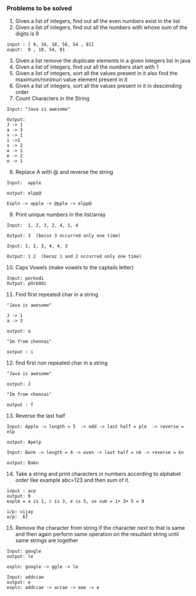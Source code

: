 ### Problems to be solved

1. Given a list of integers, find out all the even numbers exist in the list
2. Given a list of integers, find out all the numbers with whose sum of the digits is 9
```
input : [ 9, 34, 18, 56, 54 , 81]
ouput:  9 , 18, 54, 81
```
3. Given a list remove the duplicate elements in a given integers list in java
4. Given a list of integers, find out all the numbers start with 1
5. Given a list of integers, sort all the values present in it also find the maximum/minimun value element present in it
6. Given a list of integers, sort all the values present in it in descending order
7. Count Characters in the String 
```
Input: "Java is awesome"

Output:
J -> 1
a -> 3
v -> 1
i ->1 
s -> 2
w -> 1
e -> 2
o -> 1
```
8. Replace A with @ and reverse the string 

```
Input:  apple

output: elpp@

Expln -> apple -> @pple -> elpp@
```

9. Print unique numbers in the list/array

```
Input:  1, 2, 3, 2, 4, 1, 4

Output: 3  (becoz 3 occurred only one time)

Input: 1, 2, 3, 4, 4, 3

Output: 1 2  (becoz 1 and 2 occurred only one time)
```

10. Caps Vowels (make vowels to the captails letter)

```
Input: porkodi
Output: pOrkOdi
```
 
11. Find first repeated char in a string 

```
"Java is awesome"

J -> 1
a -> 3

output: a

"Im from chennai"

output : i
```

12. find first non repeated char in a string

```
"Java is awesome"

output: J

"Im from chennai"

output : f
```

13. Reverse the last half

```
Input: Apple -> length = 5  -> odd -> last half = ple  -> reverse = elp

output: Apelp

Input: Bank -> length = 4 -> even -> last half = nk -> reverse = kn

output: Bakn
```

14. Take a string and print characters in numbers according to alphabet order like example abc=123 and then sum of it.

```
input : ace 
output: 9 
explm = a is 1, c is 3, e is 5, so sum = 1+ 3+ 5 = 9

i/p: vijay
o/p:  67
```

15. Remove the character from string if the character next to that is same and then again perform same operation on the resultant string until same strings are together

```
Input: google
output: le

expln: google -> ggle -> le

Input: addccae
output: e
expln: addccae -> accae -> aae -> e
```
